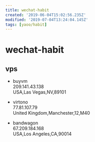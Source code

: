 ```yaml
---
title: wechat-habit
created: '2019-06-04T15:02:56.235Z'
modified: '2019-07-04T13:24:04.145Z'
tags: [yaoo/habit]
---
```


# wechat-habit

## vps
- buyvm   
209.141.43.138    
USA,Las Vegas,NV,89101

- virtono  
77.81.107.79    
United Kingdom,Manchester,12,M40

- bandwagon  
67.209.184.168    
USA,Los Angeles,CA,90014
